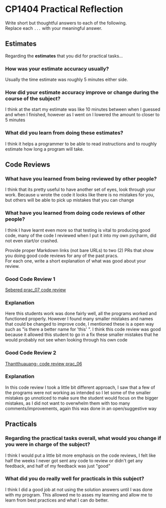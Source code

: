 # CP1404 Practical Reflection

Write short but thoughtful answers to each of the following.  
Replace each `...` with your meaningful answer.

## Estimates

Regarding the **estimates** that you did for practical tasks...

### How was your estimate accuracy usually?

Usually the time estimate was roughly 5 minutes either side. 

### How did your estimate accuracy improve or change during the course of the subject?

I think at the start my estimate was like 10 minutes between when I guessed and when I finished, however as I went on 
I lowered the amount to closer to 5 minutes

### What did you learn from doing these estimates?

I think it helps a programmer to be able to read instructions and to roughly estimate how long a program will take.

## Code Reviews

### What have you learned from being reviewed by other people?

I think that its pretty useful to have another set of eyes, look through your work. Because u wrote the
code it looks like there is no mistakes for you, but others will be able to pick up mistakes that you can change

### What have you learned from doing code reviews of other people?

I think I have learnt even more so that testing is vital to producing good code, many of the code I reviewed when I put
it into my own pycharm, did not even start/or crashed.

Provide proper Markdown links (not bare URLs) to two (2) PRs that show you doing good code reviews for any of the past
pracs.  
For each one, write a short explanation of what was good about your review.

### Good Code Review 1

[Sebered prac_07 code review](https://github.com/Sebered/cp1404practicals/pull/4#event-15323424310)

### Explanation

Here this students work was done fairly well, all the programs worked and functioned properly. However I found many
smaller mistakes and names that could be changed to improve code, I mentioned these is a open way such as "is there a 
better name for 'this' ". I think this code review was good because it allowed this student to go in a fix these smaller
mistakes that he would probably not see when looking through his own code

### Good Code Review 2

[Thantthuauang- code review prac_06](https://github.com/thantthuaung/cp1404parcticals/pull/3#pullrequestreview-2425619394)

### Explanation

In this code review I took a little bit different approach, I saw that a few of the programs were not working as intended
so I let some of the smaller mistakes go unnoticed to make sure the student would focus on the bigger mistakes, as  I 
did not want to overwhelm them with too many comments/improvements, again this was done in an open/suggestive way

## Practicals

### Regarding the **practical tasks** overall, what would you change if you were in charge of the subject?

I think I would put a little bit more emphasis on the code reviews, I felt like half the weeks I never got sent any code
to review or didn't get any feedback, and half of my feedback was just "good"

### What did you do really well for practicals in this subject?

I think I did a good job at not using the solution answers until I was done with my program. This allowed me to asses
my learning and allow me to learn from best practices and what I can do better. 

